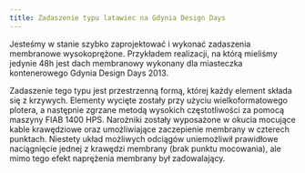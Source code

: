 ```yaml
---
title: Zadaszenie typu latawiec na Gdynia Design Days
---
```


Jesteśmy w stanie szybko zaprojektować i wykonać zadaszenia membranowe
wysokoprężone. Przykładem realizacji, na którą mieliśmy jedynie 48h jest dach
membranowy wykonany dla miasteczka kontenerowego Gdynia Design Days 2013.

Zadaszenie tego typu jest przestrzenną formą, której każdy element składa się z
krzywych. Elementy wycięte zostały przy użyciu wielkoformatowego plotera, a
następnie zgrzane metodą wysokich częstotliwości za pomocą maszyny FIAB 1400
HPS. Narożniki zostały wyposażone w okucia mocujące kable krawędziowe oraz
umożliwiające zaczepienie membrany w czterech punktach. Niestety układ możliwych
odciągów uniemożliwił prawidłowe naciągnięcie jednej z krawędzi membrany (brak
punktu mocowania), ale mimo tego efekt naprężenia membrany był zadowalający.
